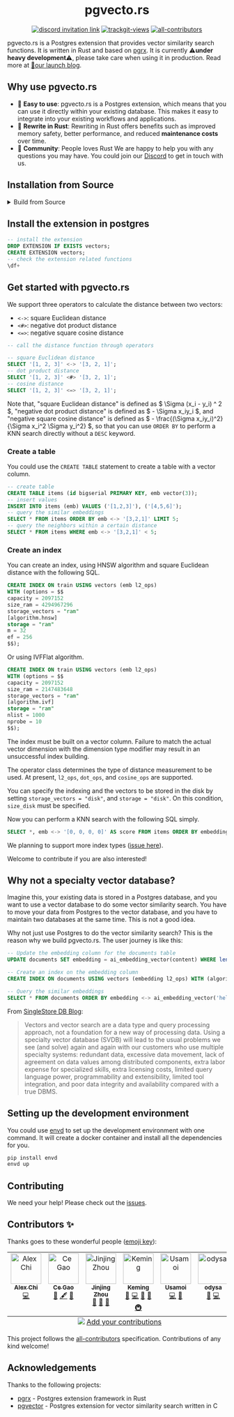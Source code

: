 <div align="center">
<h1>pgvecto.rs</h1>
</div>

<p align=center>
<a href="https://discord.gg/KqswhpVgdU"><img alt="discord invitation link" src="https://dcbadge.vercel.app/api/server/KqswhpVgdU?style=flat"></a>
<a href="https://twitter.com/TensorChord"><img src="https://img.shields.io/twitter/follow/tensorchord?style=social" alt="trackgit-views" /></a>
<a href="https://github.com/tensorchord/pgvecto.rs#contributors-"><img alt="all-contributors" src="https://img.shields.io/github/all-contributors/tensorchord/pgvecto.rs/main"></a>
</p>

pgvecto.rs is a Postgres extension that provides vector similarity search functions. It is written in Rust and based on [pgrx](https://github.com/tcdi/pgrx). It is currently ⚠️**under heavy development**⚠️, please take care when using it in production. Read more at [📝our launch blog](https://modelz.ai/blog/pgvecto-rs).

## Why use pgvecto.rs

- 💃 **Easy to use**: pgvecto.rs is a Postgres extension, which means that you can use it directly within your existing database. This makes it easy to integrate into your existing workflows and applications.
- 🦀 **Rewrite in Rust**: Rewriting in Rust offers benefits such as improved memory safety, better performance, and reduced **maintenance costs** over time.
- 🙋 **Community**: People loves Rust We are happy to help you with any questions you may have. You could join our [Discord](https://discord.gg/KqswhpVgdU) to get in touch with us.

## Installation from Source

<details>
  <summary>Build from Source</summary>

### Install Rust and base dependency
```sh
apt install -y build-essential libpq-dev libssl-dev pkg-config gcc libreadline-dev flex bison libxml2-dev libxslt-dev libxml2-utils xsltproc zlib1g-dev ccache clang
curl --proto '=https' --tlsv1.2 -sSf https://sh.rustup.rs | sh
```

### Install pgrx (tensorchord's fork)
```sh
cargo install cargo-pgrx --git https://github.com/tensorchord/pgrx.git --rev $(cat Cargo.toml | grep "pgrx =" | awk -F'rev = "' '{print $2}' | cut -d'"' -f1)
cargo pgrx init
```

### Build the extension and config postgres
```sh
cargo pgrx install --release
psql -U postgres -c 'ALTER SYSTEM SET shared_preload_libraries = "vectors"'
```
You need restart your PostgreSQL server for the changes to take effect, like `systemctl restart postgresql.service`.
</details>


## Install the extension in postgres

```sql
-- install the extension
DROP EXTENSION IF EXISTS vectors;
CREATE EXTENSION vectors;
-- check the extension related functions
\df+
```

## Get started with pgvecto.rs

We support three operators to calculate the distance between two vectors:

- `<->`: square Euclidean distance
- `<#>`: negative dot product distance
- `<=>`: negative square cosine distance

```sql
-- call the distance function through operators

-- square Euclidean distance
SELECT '[1, 2, 3]' <-> '[3, 2, 1]';
-- dot product distance
SELECT '[1, 2, 3]' <#> '[3, 2, 1]';
-- cosine distance
SELECT '[1, 2, 3]' <=> '[3, 2, 1]';
```

Note that, "square Euclidean distance" is defined as $ \Sigma (x_i - y_i) ^ 2 $, "negative dot product distance" is defined as $ - \Sigma x_iy_i $, and "negative square cosine distance" is defined as $ - \frac{(\Sigma x_iy_i)^2}{\Sigma x_i^2 \Sigma y_i^2} $, so that you can use `ORDER BY` to perform a KNN search directly without a `DESC` keyword.

### Create a table

You could use the `CREATE TABLE` statement to create a table with a vector column.

```sql
-- create table
CREATE TABLE items (id bigserial PRIMARY KEY, emb vector(3));
-- insert values
INSERT INTO items (emb) VALUES ('[1,2,3]'), ('[4,5,6]');
-- query the similar embeddings
SELECT * FROM items ORDER BY emb <-> '[3,2,1]' LIMIT 5;
-- query the neighbors within a certain distance
SELECT * FROM items WHERE emb <-> '[3,2,1]' < 5;
```

### Create an index

You can create an index, using HNSW algorithm and square Euclidean distance with the following SQL.

```sql
CREATE INDEX ON train USING vectors (emb l2_ops)
WITH (options = $$
capacity = 2097152
size_ram = 4294967296
storage_vectors = "ram"
[algorithm.hnsw]
storage = "ram"
m = 32
ef = 256
$$);
```

Or using IVFFlat algorithm.

```sql
CREATE INDEX ON train USING vectors (emb l2_ops)
WITH (options = $$
capacity = 2097152
size_ram = 2147483648
storage_vectors = "ram"
[algorithm.ivf]
storage = "ram"
nlist = 1000
nprobe = 10
$$);
```

The index must be built on a vector column. Failure to match the actual vector dimension with the dimension type modifier may result in an unsuccessful index building.

The operator class determines the type of distance measurement to be used. At present, `l2_ops`, `dot_ops`, and `cosine_ops` are supported.

You can specify the indexing and the vectors to be stored in the disk by setting `storage_vectors = "disk"`, and `storage = "disk"`. On this condition, `size_disk` must be specified.

Now you can perform a KNN search with the following SQL simply.

```SQL
SELECT *, emb <-> '[0, 0, 0, 0]' AS score FROM items ORDER BY embedding <-> '[0, 0, 0, 0]' LIMIT 10;
```

We planning to support more index types ([issue here](https://github.com/tensorchord/pgvecto.rs/issues/17)).

Welcome to contribute if you are also interested!


## Why not a specialty vector database?

Imagine this, your existing data is stored in a Postgres database, and you want to use a vector database to do some vector similarity search. You have to move your data from Postgres to the vector database, and you have to maintain two databases at the same time. This is not a good idea.

Why not just use Postgres to do the vector similarity search? This is the reason why we build pgvecto.rs. The user journey is like this:

```sql
-- Update the embedding column for the documents table
UPDATE documents SET embedding = ai_embedding_vector(content) WHERE length(embedding) = 0;

-- Create an index on the embedding column
CREATE INDEX ON documents USING vectors (embedding l2_ops) WITH (algorithm = "HNSW");

-- Query the similar embeddings
SELECT * FROM documents ORDER BY embedding <-> ai_embedding_vector('hello world') LIMIT 5;
```

From [SingleStore DB Blog](https://www.singlestore.com/blog/why-your-vector-database-should-not-be-a-vector-database/):

> Vectors and vector search are a data type and query processing approach, not a foundation for a new way of processing data. Using a specialty vector database (SVDB) will lead to the usual problems we see (and solve) again and again with our customers who use multiple specialty systems: redundant data, excessive data movement, lack of agreement on data values among distributed components, extra labor expense for specialized skills, extra licensing costs, limited query language power, programmability and extensibility, limited tool integration, and poor data integrity and availability compared with a true DBMS.


## Setting up the development environment

You could use [envd](https://github.com/tensorchord/envd) to set up the development environment with one command. It will create a docker container and install all the dependencies for you.

```sh
pip install envd
envd up
```

## Contributing

We need your help! Please check out the [issues](https://github.com/tensorchord/pgvecto.rs/issues).

## Contributors ✨

Thanks goes to these wonderful people ([emoji key](https://allcontributors.org/docs/en/emoji-key)):

<!-- ALL-CONTRIBUTORS-LIST:START - Do not remove or modify this section -->
<!-- prettier-ignore-start -->
<!-- markdownlint-disable -->
<table>
  <tbody>
    <tr>
      <td align="center" valign="top" width="14.28%"><a href="https://skyzh.dev"><img src="https://avatars.githubusercontent.com/u/4198311?v=4?s=70" width="70px;" alt="Alex Chi"/><br /><sub><b>Alex Chi</b></sub></a><br /><a href="https://github.com/tensorchord/pgvecto.rs/commits?author=skyzh" title="Code">💻</a></td>
      <td align="center" valign="top" width="14.28%"><a href="https://github.com/gaocegege"><img src="https://avatars.githubusercontent.com/u/5100735?v=4?s=70" width="70px;" alt="Ce Gao"/><br /><sub><b>Ce Gao</b></sub></a><br /><a href="#business-gaocegege" title="Business development">💼</a> <a href="#content-gaocegege" title="Content">🖋</a> <a href="https://github.com/tensorchord/pgvecto.rs/commits?author=gaocegege" title="Documentation">📖</a></td>
      <td align="center" valign="top" width="14.28%"><a href="https://github.com/VoVAllen"><img src="https://avatars.githubusercontent.com/u/8686776?v=4?s=70" width="70px;" alt="Jinjing Zhou"/><br /><sub><b>Jinjing Zhou</b></sub></a><br /><a href="#design-VoVAllen" title="Design">🎨</a> <a href="#ideas-VoVAllen" title="Ideas, Planning, & Feedback">🤔</a> <a href="#projectManagement-VoVAllen" title="Project Management">📆</a></td>
      <td align="center" valign="top" width="14.28%"><a href="https://blog.mapotofu.org/"><img src="https://avatars.githubusercontent.com/u/12974685?v=4?s=70" width="70px;" alt="Keming"/><br /><sub><b>Keming</b></sub></a><br /><a href="https://github.com/tensorchord/pgvecto.rs/issues?q=author%3Akemingy" title="Bug reports">🐛</a> <a href="https://github.com/tensorchord/pgvecto.rs/commits?author=kemingy" title="Code">💻</a> <a href="https://github.com/tensorchord/pgvecto.rs/commits?author=kemingy" title="Documentation">📖</a> <a href="#ideas-kemingy" title="Ideas, Planning, & Feedback">🤔</a> <a href="#infra-kemingy" title="Infrastructure (Hosting, Build-Tools, etc)">🚇</a></td>
      <td align="center" valign="top" width="14.28%"><a href="https://usamoi.com"><img src="https://avatars.githubusercontent.com/u/79277854?v=4?s=70" width="70px;" alt="Usamoi"/><br /><sub><b>Usamoi</b></sub></a><br /><a href="https://github.com/tensorchord/pgvecto.rs/commits?author=usamoi" title="Code">💻</a> <a href="#ideas-usamoi" title="Ideas, Planning, & Feedback">🤔</a></td>
      <td align="center" valign="top" width="14.28%"><a href="https://github.com/odysa"><img src="https://avatars.githubusercontent.com/u/22908409?v=4?s=70" width="70px;" alt="odysa"/><br /><sub><b>odysa</b></sub></a><br /><a href="https://github.com/tensorchord/pgvecto.rs/commits?author=odysa" title="Documentation">📖</a> <a href="https://github.com/tensorchord/pgvecto.rs/commits?author=odysa" title="Code">💻</a></td>
    </tr>
  </tbody>
  <tfoot>
    <tr>
      <td align="center" size="13px" colspan="7">
        <img src="https://raw.githubusercontent.com/all-contributors/all-contributors-cli/1b8533af435da9854653492b1327a23a4dbd0a10/assets/logo-small.svg">
          <a href="https://all-contributors.js.org/docs/en/bot/usage">Add your contributions</a>
        </img>
      </td>
    </tr>
  </tfoot>
</table>

<!-- markdownlint-restore -->
<!-- prettier-ignore-end -->

<!-- ALL-CONTRIBUTORS-LIST:END -->

This project follows the [all-contributors](https://github.com/all-contributors/all-contributors) specification. Contributions of any kind welcome!

## Acknowledgements

Thanks to the following projects:

- [pgrx](https://github.com/tcdi/pgrx) - Postgres extension framework in Rust
- [pgvector](https://github.com/pgvector/pgvector) - Postgres extension for vector similarity search written in C
